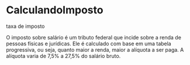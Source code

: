 # CalculandoImposto
taxa de imposto

O imposto sobre salário é um tributo federal que incide sobre a renda de pessoas físicas e jurídicas. Ele é calculado com base em uma tabela progressiva, ou seja, quanto maior a renda, maior a alíquota a ser paga. A alíquota varia de 7,5% a 27,5% do salário bruto.
